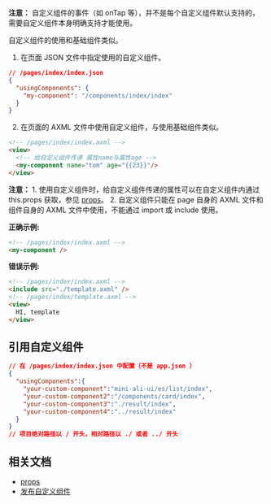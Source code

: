 **注意：** 自定义组件的事件（如 onTap 等），并不是每个自定义组件默认支持的，需要自定义组件本身明确支持才能使用。

自定义组件的使用和基础组件类似。

1. 在页面 JSON 文件中指定使用的自定义组件。

```json
// /pages/index/index.json
{
  "usingComponents": {
    "my-component": "/components/index/index"
  }
}
```

2. 在页面的 AXML 文件中使用自定义组件，与使用基础组件类似。

```html
<!-- /pages/index/index.axml -->
<view>
  <!-- 给自定义组件传递 属性name与属性age -->
  <my-component name="tom" age="{{23}}"/>
</view>
```
**注意：** 1. 使用自定义组件时，给自定义组件传递的属性可以在自定义组件内通过 this.props 获取，参见 [props](framework/component_object#props)。 2. 自定义组件只能在 page 自身的 AXML 文件和组件自身的 AXML 文件中使用，不能通过 import 或 include 使用。

**正确示例:**
```html
<!-- /pages/index/index.axml -->
<my-component />
```
**错误示例:**
```html
<!-- /pages/index/index.axml -->
<include src="./template.axml" />
<!-- /pages/index/template.axml -->
<view>
  HI, template
</view>
```

## 引用自定义组件
```json
// 在 /pages/index/index.json 中配置（不是 app.json ）
{
  "usingComponents":{
    "your-custom-component":"mini-ali-ui/es/list/index",
    "your-custom-component2":"/components/card/index",
    "your-custom-component3":"./result/index",
    "your-custom-component4":"../result/index"
  }
}
// 项目绝对路径以 / 开头，相对路径以 ./ 或者 ../ 开头
```

## 相关文档

- [props](framework/component_object#props)
- [发布自定义组件](https://opendocs.alipay.com/mini/framework/custom-component-publish)

